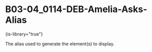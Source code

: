 # B03-04_0114-DEB-Amelia-Asks-Alias

{is-library="true"}

<snippet id="B03-04_0114-DEB-Amelia-Asks-Alias_snippet">

 The alias used to generate the element(s) to display.

</snippet>